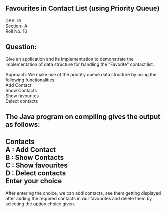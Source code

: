 ## Favourites in Contact List (using Priority Queue)

DAA TA  <br>
Section- A  <br>
Roll No. 10  <br>

## Question: <br>
Give an application and its implementation to demonstrate the implementation of data structure for handling the "Favorite" contact list. <br>

 Approach:
We make use of the priority queue data structure by using the following functionalities:  <br>
Add Contact  <br>
Show Contacts  <br>
Show favourites  <br>
Delect contacts  <br>

  The Java program on compiling gives the output as follows:
  <br>
-----------------------------------

   Contacts     <br>
A : Add Contact   <br>
B : Show Contacts   <br>
C : Show favourites  <br>
D : Delect contacts   <br>
Enter your choice      <br>
------------------------------------

After entering the choice, we can add contacts, see them getting displayed after adding the required contacts in our favourites and delete them by selecting the option choice given.
